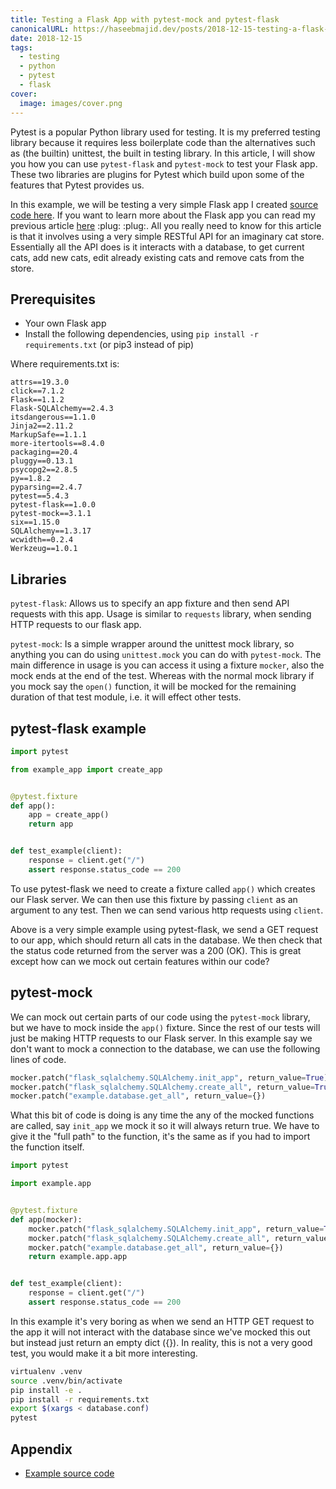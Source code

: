 ```yaml
---
title: Testing a Flask App with pytest-mock and pytest-flask
canonicalURL: https://haseebmajid.dev/posts/2018-12-15-testing-a-flask-app-with-pytest-mock-and-pytest-flask/
date: 2018-12-15
tags:
  - testing
  - python
  - pytest
  - flask
cover:
  image: images/cover.png
---
```

Pytest is a popular Python library used for testing. It is my preferred testing library because it requires less boilerplate code than the alternatives such as (the builtin) unittest, the built in testing library.
In this article, I will show you how you can use `pytest-flask` and `pytest-mock` to test your Flask app. These two
libraries are plugins for Pytest which build upon some of the features that Pytest provides us.

In this example, we will be testing a very simple Flask app I created [source code here](https://gitlab.com/hmajid2301/articles/-/tree/master/9.%20Testing%20with%20pytest-mock%20and%20pytest-flask/source_code).
If you want to learn more about the Flask app you can read my previous article [here](/posts/2018-11-24-building-a-simple-flask-app-with-sqlalchemy-and-docker/) :plug: :plug:.
All you really need to know for this article is that it involves using a very simple RESTful API for an imaginary cat store. Essentially all the API does is it interacts with a database,
to get current cats, add new cats, edit already existing cats and remove cats from the store.

## Prerequisites

- Your own Flask app
- Install the following dependencies, using `pip install -r requirements.txt` (or pip3 instead of pip)

Where requirements.txt is:

```text
attrs==19.3.0
click==7.1.2
Flask==1.1.2
Flask-SQLAlchemy==2.4.3
itsdangerous==1.1.0
Jinja2==2.11.2
MarkupSafe==1.1.1
more-itertools==8.4.0
packaging==20.4
pluggy==0.13.1
psycopg2==2.8.5
py==1.8.2
pyparsing==2.4.7
pytest==5.4.3
pytest-flask==1.0.0
pytest-mock==3.1.1
six==1.15.0
SQLAlchemy==1.3.17
wcwidth==0.2.4
Werkzeug==1.0.1
```

## Libraries

`pytest-flask`: Allows us to specify an app fixture and then send API requests with this app. Usage is similar to `requests` library, when sending HTTP requests to our flask app.

`pytest-mock`: Is a simple wrapper around the unittest mock library, so anything you can do using `unittest.mock` you can do with `pytest-mock`. The main difference in usage is you can access it using a fixture `mocker`, also the mock ends at the end of the test. Whereas with the normal mock library if you mock say the `open()` function, it will be mocked for the remaining duration of that test module, i.e. it will effect other tests.

## pytest-flask example

```python
import pytest

from example_app import create_app


@pytest.fixture
def app():
    app = create_app()
    return app


def test_example(client):
    response = client.get("/")
    assert response.status_code == 200
```

To use pytest-flask we need to create a fixture called `app()` which creates our Flask server. We can then use this fixture by passing `client`
as an argument to any test. Then we can send various http requests using `client`.

Above is a very simple example using pytest-flask, we send a GET request to our app, which should return all cats in the database.
We then check that the status code returned from the server was a 200 (OK). This is great except how can we mock out certain features within our code?

## pytest-mock

We can mock out certain parts of our code using the `pytest-mock` library, but we have to mock inside the `app()` fixture. Since the rest of our tests will just be making HTTP requests to our Flask server. In this example say we don't want to mock a connection to the database, we can use the following lines of code.

```python
mocker.patch("flask_sqlalchemy.SQLAlchemy.init_app", return_value=True)
mocker.patch("flask_sqlalchemy.SQLAlchemy.create_all", return_value=True)
mocker.patch("example.database.get_all", return_value={})
```

What this bit of code is doing is any time the any of the mocked functions are called, say `init_app` we mock it so it will always return true. We have to give it the "full path" to the function, it's the same as if you had to import the function itself.

```python
import pytest

import example.app


@pytest.fixture
def app(mocker):
    mocker.patch("flask_sqlalchemy.SQLAlchemy.init_app", return_value=True)
    mocker.patch("flask_sqlalchemy.SQLAlchemy.create_all", return_value=True)
    mocker.patch("example.database.get_all", return_value={})
    return example.app.app


def test_example(client):
    response = client.get("/")
    assert response.status_code == 200
```

In this example it's very boring as when we send an HTTP GET request to the app it will not interact with the database since we've mocked this out but instead just return an empty dict ({}). In reality, this is
not a very good test, you would make it a bit more interesting.

```bash
virtualenv .venv
source .venv/bin/activate
pip install -e .
pip install -r requirements.txt
export $(xargs < database.conf)
pytest
```

## Appendix

- [Example source code](https://gitlab.com/hmajid2301/blog/-/tree/main/content/posts/2018-12-15-testing-a-flask-app-with-pytest-mock-and-pytest-flask/source_code)

